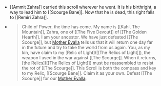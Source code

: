 - [[Ammit Zahra]] carried this scroll wherever he went. It is his birthright, a way to lead him to [[Scourge Bane]]. Now that he is dead, this right falls to [[Remiri Zahra]].
- > Child of Power, the time has come. My name is [[Kahl, The Mountain]], Zahra, one of [[The Five Devout]] of [[The Golden Hearth]]. I am your ancestor. We have just defeated [[The Scourge]], but [Mother Evalla]([[Evella]]) tells us that it will return one day far in the future and try to take the world from us again. You, as my kin, have claim to my [Relic of Light]([[The Relics of Light]]), the weapon I used in the war against [[The Scourge]]. When it returns, [the Relics]([[The Relics of Light]]) must be reassembled to resist the rot of [[The Scourge]]. This Scroll is both the compass and key to my Relic, [[Scourge Bane]]. Claim it as your own. Defeat [[The Scourge]] for our [Mother Evalla]([[Evalla]]).